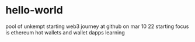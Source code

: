 # hello-world
pool of unkempt
starting web3 journey at github on mar 10 22
starting focus is ethereum hot wallets and wallet dapps
learning
